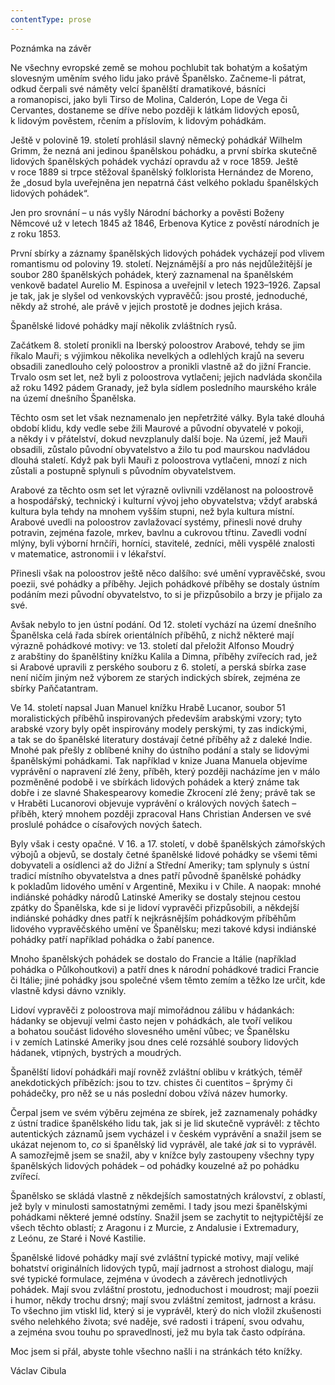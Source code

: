 ```yaml
---
contentType: prose
---
```


Poznámka na závěr

  

Ne všechny evropské země se mohou pochlubit tak bohatým a košatým slovesným uměním svého lidu jako právě Španělsko. Začneme-li pátrat, odkud čerpali své náměty velcí španělští dramatikové, básníci a romanopisci, jako byli Tirso de Molina, Calderón, Lope de Vega či Cervantes, dostaneme se dříve nebo později k látkám lidových eposů, k lidovým pověstem, rčením a příslovím, k lidovým pohádkám.

Ještě v polovině 19. století prohlásil slavný německý pohádkář Wilhelm Grimm, že nezná ani jedinou španělskou pohádku, a první sbírka skutečně lidových španělských pohádek vychází opravdu až v roce 1859. Ještě v roce 1889 si trpce stěžoval španělský folklorista Hernández de Moreno, že „dosud byla uveřejněna jen nepatrná část velkého pokladu španělských lidových pohádek“.

Jen pro srovnání – u nás vyšly Národní báchorky a pověsti Boženy Němcové už v letech 1845 až 1846, Erbenova Kytice z pověstí národních je z roku 1853.

První sbírky a záznamy španělských lidových pohádek vycházejí pod vlivem romantismu od poloviny 19. století. Nejznámější a pro nás nejdůležitější je soubor 280 španělských pohádek, který zaznamenal na španělském venkově badatel Aurelio M. Espinosa a uveřejnil v letech 1923–1926. Zapsal je tak, jak je slyšel od venkovských vypravěčů: jsou prosté, jednoduché, někdy až strohé, ale právě v jejich prostotě je dodnes jejich krása.

Španělské lidové pohádky mají několik zvláštních rysů.

Začátkem 8. století pronikli na Iberský poloostrov Arabové, tehdy se jim říkalo Mauři; s výjimkou několika nevelkých a odlehlých krajů na severu obsadili zanedlouho celý poloostrov a pronikli vlastně až do jižní Francie. Trvalo osm set let, než byli z poloostrova vytlačeni; jejich nadvláda skončila až roku 1492 pádem Granady, jež byla sídlem posledního maurského krále na území dnešního Španělska.

Těchto osm set let však neznamenalo jen nepřetržité války. Byla také dlouhá období klidu, kdy vedle sebe žili Maurové a původní obyvatelé v pokoji, a někdy i v přátelství, dokud nevzplanuly další boje. Na území, jež Mauři obsadili, zůstalo původní obyvatelstvo a žilo tu pod maurskou nadvládou dlouhá staletí. Když pak byli Mauři z poloostrova vytlačeni, mnozí z nich zůstali a postupně splynuli s původním obyvatelstvem.

Arabové za těchto osm set let výrazně ovlivnili vzdělanost na poloostrově a hospodářský, technický i kulturní vývoj jeho obyvatelstva; vždyť arabská kultura byla tehdy na mnohem vyšším stupni, než byla kultura místní. Arabové uvedli na poloostrov zavlažovací systémy, přinesli nové druhy potravin, zejména fazole, mrkev, bavlnu a cukrovou třtinu. Zavedli vodní mlýny, byli výborní hrnčíři, horníci, stavitelé, zedníci, měli vyspělé znalosti v matematice, astronomii i v lékařství.

Přinesli však na poloostrov ještě něco dalšího: své umění vypravěčské, svou poezii, své pohádky a příběhy. Jejich pohádkové příběhy se dostaly ústním podáním mezi původní obyvatelstvo, to si je přizpůsobilo a brzy je přijalo za své.

Avšak nebylo to jen ústní podání. Od 12. století vychází na území dnešního Španělska celá řada sbírek orientálních příběhů, z nichž některé mají výrazně pohádkové motivy: ve 13. století dal přeložit Alfonso Moudrý z arabštiny do španělštiny knížku Kalila a Dimna, příběhy zvířecích rad, jež si Arabové upravili z perského souboru z 6. století, a perská sbírka zase není ničím jiným než výborem ze starých indických sbírek, zejména ze sbírky Paňčatantram.

Ve 14. století napsal Juan Manuel knížku Hrabě Lucanor, soubor 51 moralistických příběhů inspirovaných především arabskými vzory; tyto arabské vzory byly opět inspirovány modely perskými, ty zas indickými, a tak se do španělské literatury dostávají četné příběhy až z daleké Indie. Mnohé pak přešly z oblíbené knihy do ústního podání a staly se lidovými španělskými pohádkami. Tak například v knize Juana Manuela objevíme vyprávění o napravení zlé ženy, příběh, který později nacházíme jen v málo pozměněné podobě i ve sbírkách lidových pohádek a který známe tak dobře i ze slavné Shakespearovy komedie Zkrocení zlé ženy; právě tak se v Hraběti Lucanorovi objevuje vyprávění o králových nových šatech – příběh, který mnohem později zpracoval Hans Christian Andersen ve své proslulé pohádce o císařových nových šatech.

Byly však i cesty opačné. V 16. a 17. století, v době španělských zámořských výbojů a objevů, se dostaly četné španělské lidové pohádky se všemi těmi dobyvateli a osídlenci až do Jižní a Střední Ameriky; tam splynuly s ústní tradicí místního obyvatelstva a dnes patří původně španělské pohádky k pokladům lidového umění v Argentině, Mexiku i v Chile. A naopak: mnohé indiánské pohádky národů Latinské Ameriky se dostaly stejnou cestou zpátky do Španělska, kde si je lidoví vypravěči přizpůsobili, a někdejší indián­ské pohádky dnes patří k nejkrásnějším pohádkovým příběhům lidového vypravěčského umění ve Španělsku; mezi takové kdysi indiánské pohádky patří například pohádka o žabí panence.

Mnoho španělských pohádek se dostalo do Francie a Itálie (například pohádka o Půlkohoutkovi) a patří dnes k národní pohádkové tradici Francie či Itálie; jiné pohádky jsou společné všem těmto zemím a těžko lze určit, kde vlastně kdysi dávno vznikly.

Lidoví vypravěči z poloostrova mají mimořádnou zálibu v hádankách: hádanky se objevují velmi často nejen v pohádkách, ale tvoří velikou a bohatou součást lidového slovesného umění vůbec; ve Španělsku i v zemích Latinské Ameriky jsou dnes celé rozsáhlé soubory lidových hádanek, vtipných, bystrých a moudrých.

Španělští lidoví pohádkáři mají rovněž zvláštní oblibu v krátkých, téměř anekdotických příbězích: jsou to tzv. chistes či cuentitos – šprýmy či pohádečky, pro něž se u nás poslední dobou vžívá název humorky.

Čerpal jsem ve svém výběru zejména ze sbírek, jež zaznamenaly pohádky z ústní tradice španělského lidu tak, jak si je lid skutečně vyprávěl: z těchto autentických záznamů jsem vycházel i v českém vyprávění a snažil jsem se ukázat nejenom to, _co_ si španělský lid vyprávěl, ale také _jak_ si to vyprávěl. A samozřejmě jsem se snažil, aby v knížce byly zastoupeny všechny typy španělských lidových pohádek – od pohádky kouzelné až po pohádku zvířecí.

Španělsko se skládá vlastně z někdejších samostatných království, z oblastí, jež byly v minulosti samostatnými zeměmi. I tady jsou mezi španělskými pohádkami některé jemné odstíny. Snažil jsem se zachytit to nejtypičtější ze všech těchto oblastí; z Aragonu i z Murcie, z Andalusie i Extremadury, z Leónu, ze Staré i Nové Kastilie.

Španělské lidové pohádky mají své zvláštní typické motivy, mají veliké bohatství originálních lidových typů, mají jadrnost a strohost dialogu, mají své typické formulace, zejména v úvodech a závěrech jednotlivých pohádek. Mají svou zvláštní prostotu, jednoduchost i moudrost; mají poezii i humor, někdy trochu drsný; mají svou zvláštní zemitost, jadrnost a krásu. To všechno jim vtiskl lid, který si je vyprávěl, který do nich vložil zkušenosti svého nelehkého života; své naděje, své radosti i trápení, svou odvahu, a zejména svou touhu po spravedlnosti, jež mu byla tak často odpírána.

Moc jsem si přál, abyste tohle všechno našli i na stránkách této knížky.

Václav Cibula
